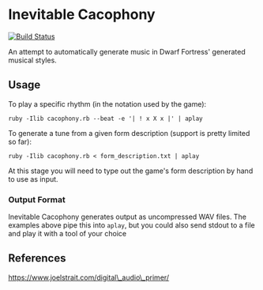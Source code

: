 # Inevitable Cacophony

[![Build Status](https://travis-ci.com/isikyus/inevitable-cacophony.svg?branch=master)](https://travis-ci.com/isikyus/inevitable-cacophony) 

An attempt to automatically generate music in Dwarf Fortress' generated musical styles.

## Usage

To play a specific rhythm (in the notation used by the game):

	ruby -Ilib cacophony.rb --beat -e '| ! x X x |' | aplay


To generate a tune from a given form description (support is pretty limited so far):

	ruby -Ilib cacophony.rb < form_description.txt | aplay

At this stage you will need to type out the game's form description by hand to use as input.

### Output Format

Inevitable Cacophony generates output as uncompressed WAV files.
The examples above pipe this into `aplay`, but you could also send stdout
to a file and play it with a tool of your choice

## References

https://www.joelstrait.com/digital\_audio\_primer/
